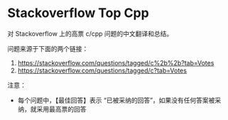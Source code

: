 # Stackoverflow Top Cpp

对 Stackoverflow 上的高票 c/cpp 问题的中文翻译和总结。

问题来源于下面的两个链接：

 1. <https://stackoverflow.com/questions/tagged/c%2b%2b?tab=Votes>
 2. <https://stackoverflow.com/questions/tagged/c?tab=Votes>

 注意：
 - 每个问题中，【最佳回答】表示 “已被采纳的回答”，如果没有任何答案被采纳，就采用最高票的回答
